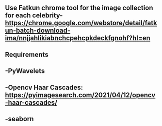 ## Use Fatkun chrome tool for the image collection for each celebrity- https://chrome.google.com/webstore/detail/fatkun-batch-download-ima/nnjjahlikiabnchcpehcpkdeckfgnohf?hl=en

## Requirements
## -PyWavelets
## -Opencv Haar Cascades: https://pyimagesearch.com/2021/04/12/opencv-haar-cascades/
## -seaborn
